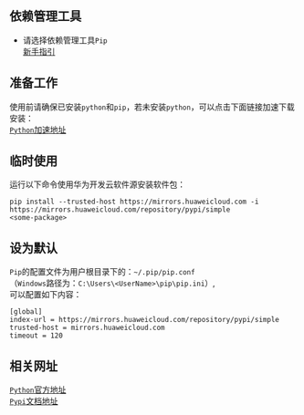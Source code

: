 ## 依赖管理工具

- 请选择依赖管理工具`Pip`     
  [新手指引](https://bbs.huaweicloud.com/forum/forum.php?mod=viewthread&tid=1769&page=1&extra=#pid4755)    

## 准备工作

使用前请确保已安装`python`和`pip`，若未安装`python`，可以点击下面链接加速下载安装：    
[`Python`加速地址](https://mirrors.huaweicloud.com/python/)

## 临时使用

运行以下命令使用华为开发云软件源安装软件包：    

```shell
pip install --trusted-host https://mirrors.huaweicloud.com -i https://mirrors.huaweicloud.com/repository/pypi/simple
<some-package>
```

## 设为默认

`Pip`的配置文件为用户根目录下的：`~/.pip/pip.conf`    
（`Windows`路径为：`C:\Users\<UserName>\pip\pip.ini`）,     
可以配置如下内容：    

```shell
[global]
index-url = https://mirrors.huaweicloud.com/repository/pypi/simple
trusted-host = mirrors.huaweicloud.com
timeout = 120
```

## 相关网址

[`Python`官方地址](https://www.python.org/)    
[`Pypi`文档地址](https://pypi.org)    
